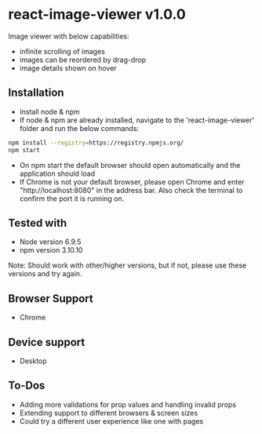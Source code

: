 # react-image-viewer v1.0.0
Image viewer with below capabilities:
* infinite scrolling of images
* images can be reordered by drag-drop
* image details shown on hover

## Installation
* Install node & npm
* If node & npm are already installed, navigate to the 'react-image-viewer' folder and run the below commands:

```bash
npm install --registry=https://registry.npmjs.org/ 
npm start
```
* On npm start the default browser should open automatically and the application should load
* If Chrome is not your default browser, please open Chrome and enter "http://localhost:8080" in the address bar. Also check the terminal to confirm the port it is running on.

## Tested with
* Node version 6.9.5
* npm version 3.10.10

Note: Should work with other/higher versions, but if not, please use these versions and try again.


## Browser Support
* Chrome

## Device support
* Desktop

## To-Dos
 * Adding more validations for prop values and handling invalid props
 * Extending support to different browsers & screen sizes
 * Could try a different user experience like one with pages
